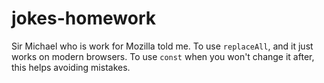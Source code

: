 # jokes-homework

Sir Michael who is work for Mozilla told me.
To use `replaceAll`, and it just works on modern browsers. 
To use `const` when you won't change it after, this helps avoiding mistakes.

